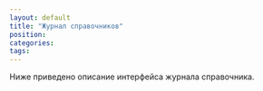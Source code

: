 ```yaml
---
layout: default
title: "Журнал справочников"
position: 
categories: 
tags: 
---
```


Ниже приведено описание интерфейса журнала справочника.

 



 

 

